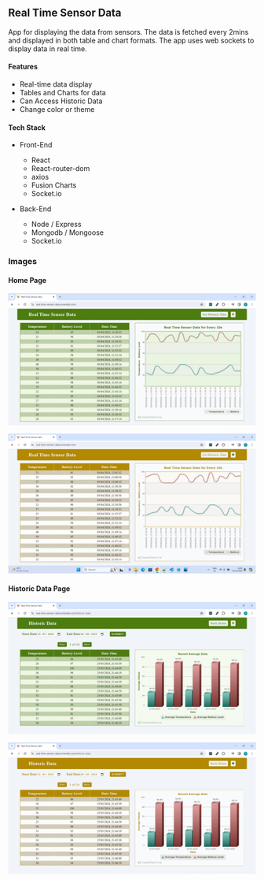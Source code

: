## Real Time Sensor Data

App for displaying the data from sensors. The data is fetched every 2mins and displayed in both table and chart formats.
The app uses web sockets to display data in real time.

#### Features

- Real-time data display
- Tables and Charts for data
- Can Access Historic Data
- Change color or theme

#### Tech Stack

- Front-End

  - React
  - React-router-dom
  - axios
  - Fusion Charts
  - Socket.io

- Back-End
  - Node / Express
  - Mongodb / Mongoose
  - Socket.io

### Images

#### Home Page

![main image](./images/Home-1.jpg)

![main image](./images/Home-2.jpg)

#### Historic Data Page

![data image](./images/Historic-1.jpg)

![data image](./images/Historic-2.jpg)
